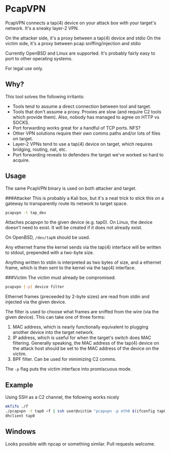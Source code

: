 PcapVPN
=======

PcapVPN connects a tap(4) device on your attack box with your target's network.
It's a sneaky layer-2 VPN.

On the attacker side, it's a proxy between a tap(4) device and stdio
On the victim side, it's a proxy  between pcap sniffing/injection and stdio

Currently OpenBSD and Linux are supported.  It's probably fairly easy to port
to other operating systems.

For legal use only.


Why?
----
This tool solves the following irritants:
- Tools tend to assume a direct connection between tool and target.
- Tools that don't assume a proxy.  Proxies are slow (and require C2 tools
  which provide them).  Also, nobody has managed to agree on HTTP vs SOCKS.
- Port forwarding works great for a handful of TCP ports.  NFS?
- Other VPN solutions require their own comms paths and/or lots of files on
  target.
- Layer-2 VPNs tend to use a tap(4) device on target, which requires bridging,
  routing, nat, etc.
- Port forwarding reveals to defenders the target we've worked so hard to
  acquire.


Usage
-----
The same PcapVPN binary is used on both attacker and target.

###Attacker
This is probably a Kali box, but it's a neat trick to stick this on a gateway
to transparently route its network to target space.

```sh
pcapvpn -t tap_dev
```
Attaches pcapvpn to the given device (e.g. tap0).  On Linux, the device doesn't
need to exist.  It will be created if it does not already exist.

On OpenBSD, `/dev/tapN` should be used.

Any ethernet frame the kernel sends via the tap(4) interface will be written to
stdout, prepended with a two-byte size.

Anything written to stdin is interpreted as two bytes of size, and a ethernet
frame, which is then sent to the kernel via the tap(4) interface.

###Victim
The victim must already be compromised.  

```sh
pcapvpn [-p] device filter
```

Ethernet frames (preceeded by 2-byte sizes) are read from stdin and injected
via the given device.

The filter is used to choose what frames are sniffed from the wire (via the
given device).  This can take one of three forms:
1. MAC address, which is nearly functionally equivalent to plugging another
   device into the target network.
2. IP address, which is useful for when the target's switch does MAC filtering.
   Generally speaking, the MAC address of the tap(4) device on the attack host
   should be set to the MAC address of the device on the victim.
3. BPF filter.  Can be used for minimizing C2 comms.

The `-p` flag puts the victim interface into promiscuous mode.


Example
-------
Using SSH as a C2 channel, the following works nicely
```sh
mkfifo ./f
./pcapvpn -t tap0 <f | ssh user@victim "pcapvpn -p eth0 $(ifconfig tap0 | grep ether | egrep  -o '[a-f0-9:]{17}')" >f
dhclient tap0
```


Windows
-------
Looks possible with npcap or something similar.  Pull requests welcome.
